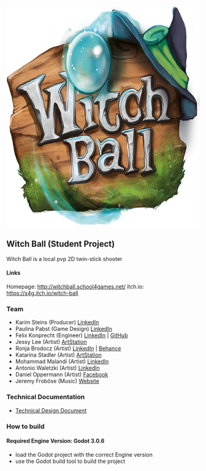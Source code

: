 <p align="center">
    <img width="700" height="575" src="Docs/logo.png">
</p>

## Witch Ball (Student Project)

Witch Ball is a local pvp 2D twin-stick shooter

#### Links

Homepage: http://witchball.school4games.net/
itch.io: https://s4g.itch.io/witch-ball

### Team

  - Karim Steins (Producer) [LinkedIn](https://www.linkedin.com/in/karim-steins-845001103/)
  - Paulina Pabst (Game Design) [LinkedIn](https://de.linkedin.com/in/paulinapabst)
  - Felix Konprecht (Engineer) [LinkedIn](https://www.linkedin.com/in/felix-konprecht-943469181/) | [GitHub](https://github.com/Solek798)
  - Jessy Lee (Artist) [ArtStation](https://www.artstation.com/pixelcr0wn)
  - Ronja Brodocz (Artist) [LinkedIn](https://www.linkedin.com/in/ronja-brodocz-b64b41173/) | [Behance](https://www.behance.net/ronjabrodocz)
  - Katarina Stadler (Artist) [ArtStation](https://www.artstation.com/forestmoth)
  - Mohammad Malandi (Artist) [LinkedIn](https://www.linkedin.com/in/mohammad-malandi-55a78899/)
  - Antonio Waletzki (Artist) [LinkedIn](https://www.linkedin.com/in/antonio-waletzki-b28228174/)
  - Daniel Oppermann (Artist) [Facebook](https://www.facebook.com/daniel.oppermann.75)
  - Jeremy Froböse (Music) [Website](https://www.jeremyfroboese.com/)

### Technical Documentation

  - [Technical Design Document](Docs/Witch-Ball_TDD.pdf)

### How to build

#### Required Engine Version: Godot 3.0.6

  - load the Godot project with the correct Engine version
  - use the Godot build tool to build the project
